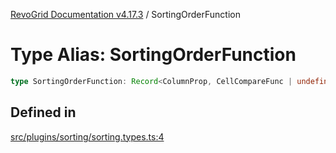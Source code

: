 [RevoGrid Documentation v4.17.3](README.md) / SortingOrderFunction

# Type Alias: SortingOrderFunction

```ts
type SortingOrderFunction: Record<ColumnProp, CellCompareFunc | undefined>;
```

## Defined in

[src/plugins/sorting/sorting.types.ts:4](https://github.com/revolist/revogrid/blob/c9f40461b2daa14fb3a2e5f76080a8e7b65ce7ef/src/plugins/sorting/sorting.types.ts#L4)
